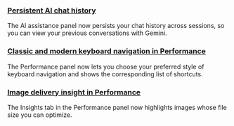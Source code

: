 ### [Persistent AI chat history](persistent-chat-history)
The AI assistance panel now persists your chat history across sessions, so you can view your previous conversations with Gemini.
### [Classic and modern keyboard navigation in Performance](perf-nav)
The Performance panel now lets you choose your preferred style of keyboard navigation and shows the corresponding list of shortcuts.
### [Image delivery insight in Performance](perf-image-delivery)
The Insights tab in the Performance panel now highlights images whose file size you can optimize.
